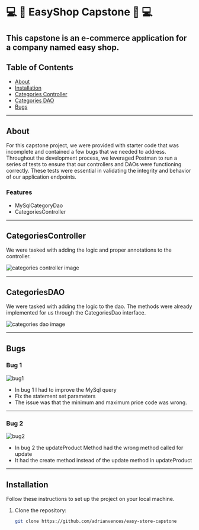 #  💻 🏪 EasyShop Capstone 🏪 💻 

This capstone is an e-commerce application for a company named easy shop.
---

## Table of Contents

- [About](#about)
- [Installation](#installation)
- [Categories Controller](#CategoriesController)
- [Categories DAO](#CategoriesDAO)
- [Bugs](#Bugs)


---

## About

For this capstone project, we were provided with starter code that was incomplete
and contained a few bugs that we needed to address. Throughout the development process,
we leveraged Postman to run a series of tests to ensure that our controllers and DAOs
were functioning correctly. These tests were essential in validating the integrity and
behavior of our application endpoints.

### Features
- MySqlCategoryDao
- CategoriesController

---

## CategoriesController
We were tasked with adding the logic and proper annotations to the controller.

![categories controller image](src/main/resources/readmeImages/categoriesController.png)


---


## CategoriesDAO
We were tasked with adding the logic to the dao. The methods were already implemented for us
through the CategoriesDao interface.

![categories dao image](src/main/resources/readmeImages/categoriesDao.png)

---

## Bugs
### Bug 1
![bug1](src/main/resources/readmeImages/bug1.png)
- In bug 1 I had to improve the MySql query
- Fix the statement set parameters 
- The issue was that the minimum and maximum price code was wrong. 

---

### Bug 2
![bug2](src/main/resources/readmeImages/bug2.png)
- In bug 2 the updateProduct Method had the wrong method called for update
- It had the create method instead of the update method in updateProduct

---

## Installation

Follow these instructions to set up the project on your local machine.

1. Clone the repository:
   ```bash
   git clone https://github.com/adrianvences/easy-store-capstone
